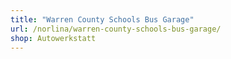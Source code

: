 ```yaml
---
title: "Warren County Schools Bus Garage"
url: /norlina/warren-county-schools-bus-garage/
shop: Autowerkstatt
---
```

